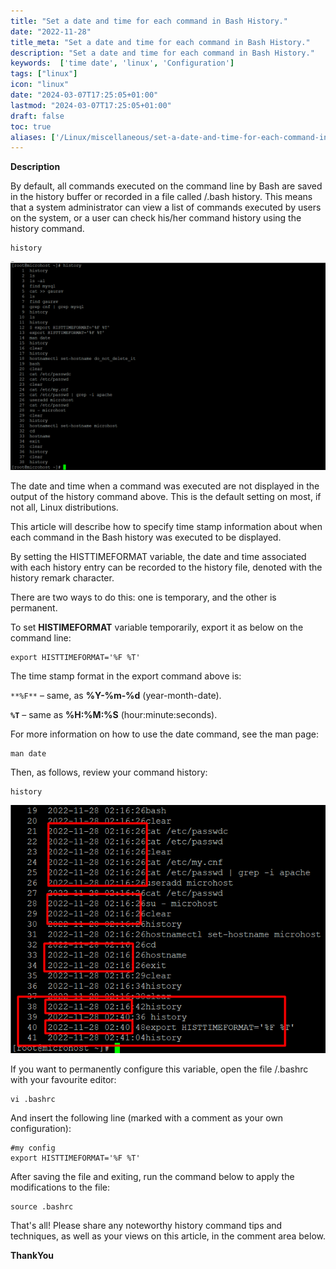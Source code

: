 ```yaml
---
title: "Set a date and time for each command in Bash History."
date: "2022-11-28"
title_meta: "Set a date and time for each command in Bash History."
description: "Set a date and time for each command in Bash History."
keywords:  ['time date', 'linux', 'Configuration']
tags: ["linux"]
icon: "linux"
date: "2024-03-07T17:25:05+01:00"
lastmod: "2024-03-07T17:25:05+01:00" 
draft: false
toc: true
aliases: ['/Linux/miscellaneous/set-a-date-and-time-for-each-command-in-bash-history']
---
```


**Description**

By default, all commands executed on the command line by Bash are saved in the history buffer or recorded in a file called /.bash history. This means that a system administrator can view a list of commands executed by users on the system, or a user can check his/her command history using the history command.

```
history
```
![linux](images/image-524-1024x678.png)

The date and time when a command was executed are not displayed in the output of the history command above. This is the default setting on most, if not all, Linux distributions.

This article will describe how to specify time stamp information about when each command in the Bash history was executed to be displayed.

By setting the HISTTIMEFORMAT variable, the date and time associated with each history entry can be recorded to the history file, denoted with the history remark character.

There are two ways to do this: one is temporary, and the other is permanent.

To set **HISTIMEFORMAT** variable temporarily, export it as below on the command line:

```
export HISTTIMEFORMAT='%F %T'
```
The time stamp format in the export command above is:

`**%F**` – same, as **%Y-%m-%d** (year-month-date).

**`%T`** – same as **%H:%M:%S** (hour:minute:seconds).

For more information on how to use the date command, see the man page:

```
man date
```
Then, as follows, review your command history:

```
history
```
![linux](images/image-525.png)

If you want to permanently configure this variable, open the file /.bashrc with your favourite editor:

```
vi .bashrc
```
And insert the following line (marked with a comment as your own configuration):

```
#my config
export HISTTIMEFORMAT='%F %T'
```

After saving the file and exiting, run the command below to apply the modifications to the file:

```
source .bashrc
```
That's all! Please share any noteworthy history command tips and techniques, as well as your views on this article, in the comment area below.

**ThankYou**
